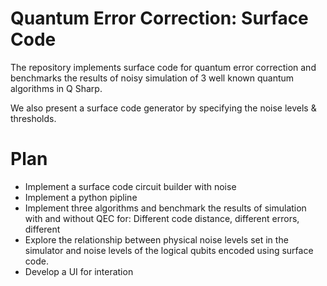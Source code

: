 # Quantum Error Correction: Surface Code

The repository implements surface code for quantum error correction and benchmarks the results of noisy simulation of 3 well known quantum algorithms in Q Sharp.

We also present a surface code generator by specifying the noise levels & thresholds.

# Plan
- Implement a surface code circuit builder with noise
- Implement a python pipline
- Implement three algorithms and benchmark the results of simulation with and without QEC for: Different code distance, different errors, different 
- Explore the relationship between physical noise levels set in the simulator and noise levels of the logical qubits encoded using surface code.
- Develop a UI for interation
